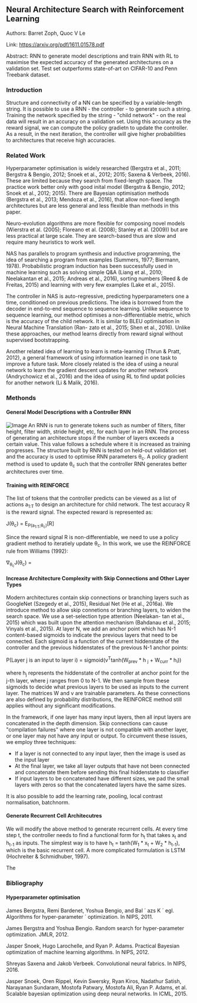 ## Neural Architecture Search with Reinforcement Learning

Authors: Barret Zoph, Quoc V Le

Link: https://arxiv.org/pdf/1611.01578.pdf

Abstract: RNN to generate model descriptions and train RNN with RL to maximise the expected accuracy of the generated architectures on a validation set. Test set outperforms state-of-art on CIFAR-10 and Penn Treebank dataset.

### Introduction
Structure and connectivity of a NN can be specified by a variable-length string. It is possible to use a RNN - the controller - to generate such a string. Training the network specified by the string - "child network" - on the real data will result in an accuracy on a validation set. Using this accuracy as the reward signal, we can compute the policy gradietn to update the controller. As a result, in the next iteration, the controller will give higher probabilities to architectures that receive high accuracies. 

### Related Work
Hyperparameter optimisation is widely researched (Bergstra et al., 2011; Bergstra & Bengio, 2012; Snoek et al., 2012; 2015; Saxena & Verbeek, 2016). These are limited because they search from fixed-length space. The practice work better only with good inital model (Bergstra & Bengio, 2012; Snoek et al., 2012; 2015). There are Bayesian optimisation methods (Bergstra et al., 2013; Mendoza et al., 2016), that allow non-fixed length architectures but are less general and less flexible than methods in this paper.

Neuro-evolution algorithms are more flexible for composing novel models (Wierstra et al. (2005); Floreano et al. (2008); Stanley et al. (2009)) but are less practical at large scale. They are search-based thus are slow and require many heuristics to work well.

NAS has parallels to program synthesis and inductive programming, the idea of searching a program from examples (Summers, 1977; Biermann, 1978). Probabilistic program induction has been successfully used in machine learning such as solving simple Q&A (Liang et al., 2010; Neelakantan et al., 2015; Andreas et al., 2016), sorting numbers (Reed & de Freitas, 2015) and learning with very few examples (Lake et al., 2015).

The controller in NAS is auto-regressive, predicting hyperparameters one a time, conditioned on previous predictions. The idea is borrowed from the decoder in end-to-end sequence to sequence learning. Unlike sequence to sequence learning, our method optimises a non-differentiable metric, which is the accuracy of the child network. It is similar to BLEU optimisation in Neural Machine Translation (Ran- zato et al., 2015; Shen et al., 2016). Unlike these approaches, our method learns directly from reward signal without supervised bootstrapping.

Another related idea of learning to learn is meta-learning (Thrun & Pratt, 2012), a general framework of using information learned in one task to improve a future task. More closely related is the idea of using a neural network to learn the gradient descent updates for another network (Andrychowicz et al., 2016) and the idea of using RL to find updat policies for another network (Li & Malik, 2016).

### Methonds

#### General Model Descriptions with a Controller RNN
![Image]('https://github.com/zhangsushen1992/zhangsushen.github.io/blob/master/Research/Architectural_search/RNN.png')
An RNN is run to generate tokens such as number of filters, filter height, filter width, stride height, etc, for each layer in an RNN. The process of generating an architecture stops if the number of layers exceeds a certain value. This value follows a schedule where it is increased as training progresses. The structure built by RNN is tested on held-out validation set and the accuracy is used to optimise RNN parameters θ<sub>c</sub>. A policy gradient method is used to update θ<sub>c</sub> such that the controller RNN generates better architectures over time.

#### Training with REINFORCE
The list of tokens that the controller predicts can be viewed as a list of actions a<sub>1:T</sub> to design an architecture for child network. The test accuracy R is the reward signal. The expected reward is represented as:

J(θ<sub>c</sub>) = E<sub>P(a<sub>1:T</sub>;θ<sub>c</sub>)</sub>[R]

Since the reward signal R is non-differentiable, we need to use a policy gradient method to iteratiely update θ<sub>c</sub>. In this work, we use the REINFORCE rule from Williams (1992):

∇<sub>θ<sub>c</sub></sub>J(θ<sub>c</sub>) = 

#### Increase Architecture Complexity with Skip Connections and Other Layer Types
Modern architectures contain skip connections or branching layers such as GoogleNet (Szegedy et al., 2015), Residual Net (He et al., 2016a). We introduce method to allow skip connetions or branching layers, to widen the search space. We use a set-selection type attention (Neelakan- tan et al., 2015) which was built upon the attention mechanism (Bahdanau et al., 2015; Vinyals et al., 2015). At layer N, we add an anchor point which has N-1 content-based sigmoids to indicate the previous layers that need to be connected. Each sigmoid is a function of the current hiddenstate of the controller and the previous hiddenstates of the previous N-1 anchor points:

P(Layer j is an input to layer i) = sigmoid(v<sup>T</sup>tanh(W<sub>prev</sub> * h <sub>j</sub> + W<sub>curr</sub> * h<sub>i</sub>))

where h<sub>j</sub> represents the hiddenstate of the controller at anchor point for the j-th layer, where j ranges from 0 to N-1. We then sample from these sigmoids to decide what previous layers to be used as inputs to the current layer. The matrices W and v are trainable parameters. As these connections are also defined by probability distributions, the REINFORCE method still applies without any significant modifications.

In the framework, if one layer has many input layers, then all input layers are concatenated in the depth dimension. Skip connections can cause "compilation failures" where one layer is not compatible with another layer, or one layer may not have any input or output. To circumvent these issues, we employ three techniques:
- If a layer is not connected to any input layer, then the image is used as the input layer
- At the final layer, we take all layer outputs that have not been connected and concatenate them before sending this final hiddenstate to classifier
- If input layers to be concatenated have different sizes, we pad the small layers with zeros so that the concatenated layers have the same sizes.

It is also possible to add the learning rate, pooling, local contrast normalisation, batchnorm. 

#### Generate Recurrent Cell Architecutres
We will modify the above method to generate recurrent cells. At every time step t, the controller needs to find a functional form for h<sub>t</sub> that takes x<sub>t</sub> and h<sub>t-1</sub> as inputs. The simplest way is to have h<sub>t</sub> = tanh(W<sub>1</sub> * x<sub>t</sub> + W<sub>2</sub> * h<sub>t-1</sub>), which is the basic recurrent cell. A more complicated formulation is LSTM (Hochreiter & Schmidhuber, 1997).

The 

### Bibliography
#### Hyperparameter optimisation
James Bergstra, Remi Bardenet, Yoshua Bengio, and Bal ´ azs K ´ egl. Algorithms for hyper-parameter ´
optimization. In NIPS, 2011.

James Bergstra and Yoshua Bengio. Random search for hyper-parameter optimization. JMLR, 2012.

Jasper Snoek, Hugo Larochelle, and Ryan P. Adams. Practical Bayesian optimization of machine
learning algorithms. In NIPS, 2012.

Shreyas Saxena and Jakob Verbeek. Convolutional neural fabrics. In NIPS, 2016.

Jasper Snoek, Oren Rippel, Kevin Swersky, Ryan Kiros, Nadathur Satish, Narayanan Sundaram,
Mostofa Patwary, Mostofa Ali, Ryan P. Adams, et al. Scalable bayesian optimization using deep
neural networks. In ICML, 2015.
